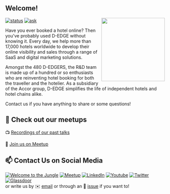 ##  Welcome!

<img align='right' src='https://user-images.githubusercontent.com/5713670/87202985-820dcb80-c2b6-11ea-9f56-7ec461c497c3.gif' width='200'>

[![status](https://img.shields.io/badge/status-hiring-brightgreen)](https://github.com/d-edge/joinus/)
[![ask](https://img.shields.io/badge/Ask%20us-anything-1abc9c.svg)](https://github.com/d-edge/joinus/issues/)

Have you ever booked a hotel online? Then you've probably used D-EDGE without knowing it. Every day, we help more than 17,000 hotels worldwide to develop their online visibility and sales through a range of SaaS and digital marketing solutions.

Amongst the 480 D-EDGERS, the R&D team is made up of a hundred or so enthusiasts who are reinventing hotel booking for both the traveller and the hotelier. As a subsidiary of the Accor group, D-EDGE simplifies the life of independent hotels and hotel chains alike.

Contact us if you have anything to share or some questions!
<!--
## 👋 Come to our next meetup

Did you know that originally women dominated the Tech field? Did you know why women are often paid less than men for doing the same work?

In the next tech a break meetup by D-EDGE, Suchitra and Rindra, Tech Engineers at D-EDGE will talk about gender inequality in tech. They will discuss their experiences (and yours) of being a woman in a tech environment, take stock of the situation and their ideas for overcoming the inequality in tech.

Everyone is welcome to attend this meetup

[Gender inequality - where do we stand & how to overcome it?](https://www.meetup.com/D-EDGE-tech/events/285795986/?chapterContext=true&regToRsvp=true&isFromReg=true) (online meetup by [suchitaDev](https://github.com/suchitraDev) and [rfabb](https://github.com/rfabb), Tuesday, May 24, 2022 7:00 PM to 8:00 PM CEST).
-->
## 📢 Check out our meetups

📺 [Recordings of our past talks](https://github.com/d-edge/JoinUs/blob/main/MEETUP.md)

👋 [Join us on Meetup](https://www.meetup.com/D-EDGE-tech/events/283217337)

## 📫 Contact Us on Social Media

<!-- https://dev.to/envoy_/150-badges-for-github-pnk -->

[![Welcome to the Jungle](https://img.shields.io/badge/Welcome%20to%20the%20Jungle-FFCD00?style=for-the-badge&logo=welcometothejungle&logoColor=black)][wj]
[![Meetup](https://img.shields.io/badge/Meetup-FF1154?style=for-the-badge&logo=meetup&logoColor=white)][mt]
[![LinkedIn](https://img.shields.io/badge/LinkedIn-0077B5?style=for-the-badge&logo=linkedin&logoColor=white)][lk]
[![Youtube](https://img.shields.io/badge/YouTube-FF0000?style=for-the-badge&logo=youtube&logoColor=white)][yt]
[![Twitter](https://img.shields.io/badge/Twitter-1DA1F2?style=for-the-badge&logo=twitter&logoColor=white)][tw]
[![Glassdoor](https://img.shields.io/badge/Glassdoor-0CAA41?style=for-the-badge&logo=glassdoor&logoColor=white)][gd]  
or write us by ✉️ [email](mailto:softwarecraft@d-edge.com) or through an 💬 [issue](https://github.com/d-edge/joinus/issues/) if you want to!

[wj]: https://www.welcometothejungle.com/en/companies/d-edge
[tw]: https://twitter.com/D_EDGE_Hosp
[yt]: https://www.youtube.com/channel/UC2wG3a8rYx5re8RdB-2FQ9A
[lk]: https://www.linkedin.com/company/d-edge-hospitality-solutions/
[mt]: https://www.meetup.com/D-EDGE-tech 
[gd]: https://www.glassdoor.com/Reviews/D-EDGE-Hospitality-Solutions-Reviews-E2617802.htm
